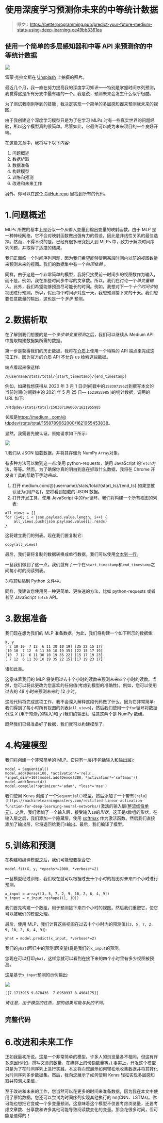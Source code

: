 # 使用深度学习预测你未来的中等统计数据

> 原文：<https://betterprogramming.pub/predict-your-future-medium-stats-using-deep-learning-ce49bb3361ea>

## 使用一个简单的多层感知器和中等 API 来预测你的中等统计数据

![](img/663186ac63f80a2206a1bdc7c7e1ad18.png)

雷蒙·克拉文斯在 [Unsplash](https://unsplash.com?utm_source=medium&utm_medium=referral) 上拍摄的照片。

最近几个月，我一直在努力提高我的深度学习知识——特别是掌握时间序列预测，我觉得这是所有分支中最有趣的一个。我是说，预测未来会发生什么似乎很酷。

为了测试我刚刚学到的技能，我决定实现一个简单的多层感知器来预测我未来的视图。

由于我创建这个深度学习模型只是为了在学习 MLPs 时有一些真实世界的问题经验，所以这个模型真的很简单。尽管如此，它最终可以成为未来项目的一个良好开端。

在这篇文章中，我将写下以下内容:

1.  问题概述
2.  数据析取
3.  数据准备
4.  构建模型
5.  训练和预测
6.  改进和未来工作

另外，你可以在[这个 GitHub repo](https://github.com/hensis/MLP_predict_medium_stats) 里找到所有的代码。

# 1.问题概述

MLPs 所做的基本上是近似一个从输入变量到输出变量的映射函数。由于 MLP 是一种神经网络，它不会对映射函数做出强有力的假设，因此是非线性关系的最佳选择。然而，不得不说的是，已经有很多研究投入到 MLPs 中，致力于解决时间序列问题，并取得了适度的结果。

我们正面临一个时间序列问题，因为我们希望能够使用某段时间内以前的视图数量来预测未来的视图。我们的数据集中有一个*时间依赖* 。

同样，由于这是一个非常简单的模型，我将只接受前一时间步的视图数作为输入，而不是，例如，我在那些时间步中写的文章数。所以，我们在讨论一个*单变量输入*。此外，我们希望能够预测尽可能长的时间。例如，我想对下一个*十个时间步*的视图进行预测。所以，假设每个时间步对应一天，我想预测接下来的十天。我们想要任意数量的输出，这也是一个*多步* 预测。

# 2.数据析取

在了解到我们想要的是一个*多步单变量预测*之后，我们可以继续从 Medium API 中提取构建数据集所需的数据。

第一步是获得我们的历史数据。我将在[介质](http://medium.com)上使用一个特殊的 API 端点来完成这项工作，因为官方的介质 API [不允许](https://github.com/Medium/medium-api-docs) us 检索这些数据。

端点看起来像这样:

```
/@username/stats/total/{start_timestamp}/{end_timestamp} 
```

例如，如果我想获得从 2020 年 3 月 1 日(时间戳中的`1583071962`)到撰写本文的当前时间(时间戳中的 2021 年 5 月 25 日— `1621955985` )的统计数据，调用的 URL 如下:

```
/@tdpdev/stats/total/158307196000/1621955985
```

长版是[https://medium . com/@ tdpdev/stats/total/1558789962000/1621955453838](https://medium.com/@tdpdev/stats/total/1558789962000/1621955453838)。

显然，我需要先被认证。原始请求如下所示:

![](img/99a52199b7c34e2d945ef557ee8602e2.png)

1.我们从 JSON 加载数据，并将其存储为 NumPy `Array`对象。

有多种方法可以做到这一点:使用 python-requests，使用 JavaScript 的`fetch`方法，等等。然而，为了确保你真的明白到底在抓取什么数据，我将在 Chrome 开发者工具的帮助下手动*完成。*

1.  打开 medium.com/@{username}/stats/total/{start_ts}/{end_ts}.如果您被认证为{用户名}，您将看到加载的 JSON 数据。
2.  打开开发工具，使用 JavaScript 中的`for`循环，我们将构建一个所有视图的列表:

```
all_views = []
for (i=0; i < json.payload.value.length; i++) {
    all_views.push(json.payload.value[i].reads)
}
```

这将建立我们的列表。现在我们要复制它:

```
copy(all_views)
```

最后，我们要将复制的数据转换成单行数据。我们可以使用[文本到一行](https://lingojam.com/TexttoOneLine)。

一旦我们做到了这一点，我们就有了一个在`start_timestamp`和`end_timestamp`之间每小时的阅读列表。

3.将其粘贴到 Python 文件中。

同样，我建议您使用另一种更简单、更快速的方法，比如 python-requests 或者甚至 JavaScript `fetch` API。

# 3.数据准备

我们现在想为我们的 MLP 准备数据。为此，我们将构建一个如下所示的数据集:

```
X, y
[ 2 10 10  7 12  6 11 30 10 19] [35 22 15 17]
[10 10  7 12  6 11 30 10 19 35] [22 15 17 19]
[10  7 12  6 11 30 10 19 35 22] [15 17 19 23]
[ 7 12  6 11 30 10 19 35 22 15] [17 19 23 17]
```

诸如此类。

这意味着我们的 MLP 将使用过去十个小时的读数来预测未来四个小时的读数。当然，您可以将此更改为您喜欢的任何值(考虑到模型的准确性)。例如，您可以使用过去的 48 小时来预测未来的 12 小时。

这段代码将完成这项工作。我不会深入解释这段代码做了什么，因为它非常简单:我们得到了每小时所有视图的列表(`all_views`)，然后我们使用一个`for`循环将数据分成 *X* (用于预测`y`的输入)和 *y* (我们的输出)。注意这两个是 NumPy 数组。

既然我们已经准备好了数据，我们就可以构建模型了。

# 4.构建模型

我们将创建一个非常简单的 MLP。它只有一层(不包括输入和输出层):

```
model = Sequential()
model.add(Dense(100, *activation*='relu', *input_dim*=10))model.add(Dense(200, *activation*='softmax'))
model.add(Dense(4))
model.compile(*optimizer*='adam', *loss*='mse') 
```

我们使用 Keras 创建了一个`Sequential()`模型，然后添加了一个带有`[relu](https://machinelearningmastery.com/rectified-linear-activation-function-for-deep-learning-neural-networks/)`激活的输入层([整流线性单元](https://machinelearningmastery.com/rectified-linear-activation-function-for-deep-learning-neural-networks/))。之后，我们添加了一个输入层，接受输入`10`的*形状*，这正是`X`数组的形状。在输入层之后，我们添加一个隐藏层，使用 [softmax](https://towardsdatascience.com/softmax-function-simplified-714068bf8156) 作为激活函数。然后我们直接添加了输出层，它将返回给我们`4`输出。最后，我们编译了模型。

# 5.训练和预测

在构建和编译模型之后，我们可能想要拟合它:

```
model.fit(X, y, *epochs*=2000, *verbose*=2)
```

一旦模型经过训练，我们现在就可以根据过去十个小时的视图对未来四个小时进行预测。

```
x_input = array([3, 5, 7, 2, 9, 10, 2, 6, 4, 9])
x_input = x_input.reshape((1, 10))
```

我们首先构建一个数组，用于预测接下来四个小时的视图。然后我们重塑它，使它可以被我们的模型处理。

最后，使用 MLP，我们计算这些视图在过去十个小时内的预测值(`[3, 5, 7, 2, 9, 10, 2, 6, 4, 9]`):

```
yhat = model.predict(x_input, *verbose*=2)
```

我们的`yhat`(回归中的预测(因变量)将是我们的`x_input`的预测。

您现在可以打印`yhat`，这样您就可以看到在接下来的四个小时里有多少视图被预测。

这是基于`x_input`预测的示例输出:

![](img/bcd197da9bc0722f497f4bb93680a91d.png)

```
[[7.1713915 9.878436  7.0950937 8.4904175]]
```

*请注意，由于模型的性质，您的结果可能与我的不同。*

## 完整代码

# 6.改进和未来工作

正如我最初所说，这是一个非常简单的模型。许多人的浏览量各不相同，但这有许多原因(例如，撰写文章的数量、在媒体上的份额数量等。).事实上，开发这个模型只是为了在时间序列上进行实践，本文将向您展示如何轻松地收集数据并将其转化为时间序列多步数据集。然后，我向您展示了如何使用 Keras 轻松实现多层感知器并预测未来值。

至于改进和未来的工作，您当然可以花更多的时间来准备数据，因为我在本文中使用了原始数据。您还可以尝试为时间序列实现其他执行的 nn(CNN、LSTMs)。你可能也想把它变成一个多变量预测，这意味着这个模型不仅要考虑浏览量，还要考虑文章数、分享数和许多其他可能导致阅读数变化的变量。那会花很多时间，但可能是值得的！